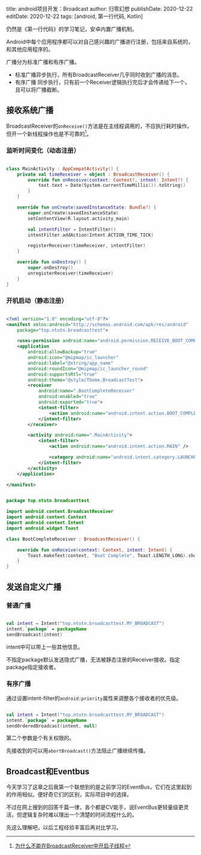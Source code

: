 title: android项目开发：Broadcast
author: 归零幻想
publishDate: 2020-12-22
editDate: 2020-12-22
tags: [android, 第一行代码, Kotlin]

<!--config-->

仍然是《第一行代码》的学习笔记，安卓内置广播机制。

Android中每个应用程序都可以对自己感兴趣的广播进行注册，包括来自系统的，和其他应用程序的。

广播分为标准广播和有序广播。

- 标准广播异步执行，所有BroadcastReceiver几乎同时收到广播的消息。
- 有序广播 同步执行，只有前一个Receiver逻辑执行完后才会传递给下一个，且可以将广播截断。

<!--summary-->

## 接收系统广播

BroadcastReceiver的`onReceive()`方法是在主线程调用的，不应执行耗时操作。但开一个新线程操作也是不可靠的[^1]。

[^1]:[为什么不能在BroadcastReceiver中开启子线程](https://blog.csdn.net/lyabc123456/article/details/83104832)

### 监听时间变化（动态注册）

```kotlin

class MainActivity : AppCompatActivity() {
    private val timeReceiver = object : BroadcastReceiver() {
        override fun onReceive(context: Context?, intent: Intent?) {
            text.text = Date(System.currentTimeMillis()).toString()
        }
    }

    override fun onCreate(savedInstanceState: Bundle?) {
        super.onCreate(savedInstanceState)
        setContentView(R.layout.activity_main)

        val intentFilter = IntentFilter()
        intentFilter.addAction(Intent.ACTION_TIME_TICK)

        registerReceiver(timeReceiver, intentFilter)
    }

    override fun onDestroy() {
        super.onDestroy()
        unregisterReceiver(timeReceiver)
    }
}
```

### 开机启动（静态注册）

```xml

<?xml version="1.0" encoding="utf-8"?>
<manifest xmlns:android="http://schemas.android.com/apk/res/android"
    package="top.ntutn.broadcasttest">

    <uses-permission android:name="android.permission.RECEIVE_BOOT_COMPLETED" />
    <application
        android:allowBackup="true"
        android:icon="@mipmap/ic_launcher"
        android:label="@string/app_name"
        android:roundIcon="@mipmap/ic_launcher_round"
        android:supportsRtl="true"
        android:theme="@style/Theme.BroadcastTest">
        <receiver
            android:name=".BootCompleteReceiver"
            android:enabled="true"
            android:exported="true">
            <intent-filter>
                <action android:name="android.intent.action.BOOT_COMPLETED" />
            </intent-filter>
        </receiver>

        <activity android:name=".MainActivity">
            <intent-filter>
                <action android:name="android.intent.action.MAIN" />

                <category android:name="android.intent.category.LAUNCHER" />
            </intent-filter>
        </activity>
    </application>

</manifest>
```

```kotlin

package top.ntutn.broadcasttest

import android.content.BroadcastReceiver
import android.content.Context
import android.content.Intent
import android.widget.Toast

class BootCompleteReceiver : BroadcastReceiver() {

    override fun onReceive(context: Context, intent: Intent) {
        Toast.makeText(context, "Boot Complete", Toast.LENGTH_LONG).show()
    }
}
```

## 发送自定义广播
### 普通广播

```kotlin

val intent = Intent("top.ntutn.broadcasttest.MY_BROADCAST")
intent.`package` = packageName
sendBroadcast(intent)
```

intent中可以带上一些其他信息。

不指定package默认发送隐式广播，无法被静态注册的Receiver接收。指定package指定接收者。

### 有序广播

通过设置intent-filter的`android:priority`属性来调整各个接收者的优先级。

```kotlin

val intent = Intent("top.ntutn.broadcasttest.MY_BROADCAST")
intent.`package` = packageName
sendOrderedBroadcast(intent, null)
```

第二个参数是个有关权限的。

先接收到的可以用`abortBroadcast()`方法阻止广播继续传播。

## Broadcast和Eventbus

今天学习了这章之后我第一个联想到的是之前学习的EventBus，它们在这里起到的作用相似。便好奇它们的区别，实际项目中的选择。

不过在网上搜到的回答千篇一律，各个都是CV能手，说EventBus更轻量级更灵活，但逻辑复杂时难以理出一个清楚的时间流程什么的。

先这么理解吧，以后工程经验丰富后再对比学习。
